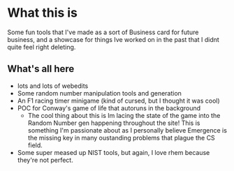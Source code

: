 # What this is
Some fun tools that I've made as a sort of Business card for future business, and a showcase for things Ive worked on in the past that I didnt quite feel right deleting. 

## What's all here
- lots and lots of webedits 
- Some random number manipulation tools and generation
- An F1 racing timer minigame (kind of cursed, but I thought it was cool)
- POC for Conway's game of life that autoruns in the background
  - The cool thing about this is Im lacing the state of the game into the Random Number gen happening throughout the site! This is something I'm passionate about as I personally believe Emergence is the missing key in many oustanding problems that plague the CS field.
- Some super meased up NIST tools, but again, I love rhem because they're not perfect.